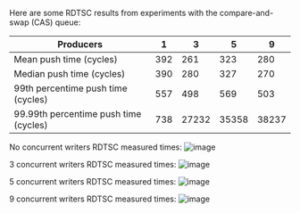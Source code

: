 Here are some RDTSC results from experiments with the compare-and-swap (CAS) queue:

| Producers | 1 | 3 | 5 | 9 |
| --- | --- | --- | --- | --- |
| Mean push time (cycles) | 392 | 261 | 323 | 280 |
| Median push time (cycles) | 390 | 280 | 327 | 270 |
| 99th percentime push time (cycles) | 557 | 498 | 569 | 503 |
| 99.99th percentime push time (cycles) | 738 | 27232 | 35358 | 38237 |

No concurrent writers RDTSC measured times:
![image](https://github.com/mastamysta/Shared_memory_experiment/assets/47383446/809b9b29-cdeb-4d74-8d9f-6a0cf3ad6f88)

3 concurrent writers RDTSC measured times:
![image](https://github.com/mastamysta/Shared_memory_experiment/assets/47383446/c97681be-d7ee-4698-b431-3d180f1ab92e)

5 concurrent writers RDTSC measured times:
![image](https://github.com/mastamysta/Shared_memory_experiment/assets/47383446/0e571aa0-33a0-4bd8-a212-8225f5a42b02)

9 concurrent writers RDTSC measured times:
![image](https://github.com/mastamysta/Shared_memory_experiment/assets/47383446/24d7d6a5-d79a-42e0-8c96-188cfb752819)

